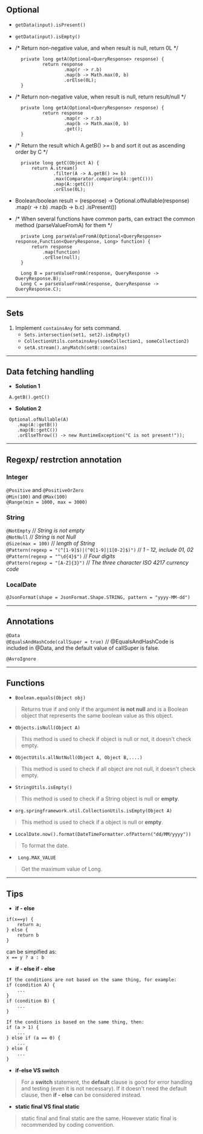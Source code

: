 ## Optional  
-  `getData(input).isPresent()`   
-  `getData(input).isEmpty()` 

- 
    /* Return non-negative value, and when result is null, return 0L */

        private long getA(Optional<QueryResponse> response) {
                return response
                        .map(r -> r.b)
                        .map(b -> Math.max(0, b)
                        .orElse(0L);
        }
  
- 
    /* Return non-negative value, when result is null, return result/null */

        private long getA(Optional<QueryResponse> response) {
                return response
                        .map(r -> r.b)
                        .map(b -> Math.max(0, b)
                        .get();
        }

- 
     /* Return the result which A.getB() >= b and sort it out as ascending order by C */

        private long getC(Object A) {
            return A.stream()
                    .filter(A -> A.getB() >= b)
                    .max(Comparator.comparing(A::getC()))
                    .map(A::getC())
                    .orElse(0L);

- 
    Boolean/boolean result = (response) -> Optional.ofNullable(response)
                             .map(r -> r.b)
                             .map(b -> b.c)
                             .isPresent())

- 
    /* When several functions have common parts, can extract the common method (parseValueFromA) for them */

        private Long parseValueFromA(Optional<QueryResponse> response,Function<QueryResponse, Long> function) {
            return response
                .map(function)
                .orElse(null);
        }

        Long B = parseValueFromA(response, QueryResponse -> QueryResponse.B);
        Long C = parseValueFromA(response, QueryResponse -> QueryResponse.C);


---
## Sets
1. Implement `containsAny` for sets command.  
     - `Sets.intersection(set1, set2).isEmpty()`   
     - `CollectionUtils.containsAny(someCollection1, someCollection2)`
     - `setA.stream().anyMatch(setB::contains)`


---
## Data fetching handling
- **Solution 1**
```  
 A.getB().getC() 
```

- **Solution 2**
``` 
 Optional.ofNullable(A) 
    .map(A::getB())
    .map(B::getC())
    .orElseThrow(() -> new RuntimeException("C is not present!"));
```
---
## Regexp/ restrction annotation

### Integer
`@Positive` and `@PositiveOrZero`  
`@Min(100)` and  `@Max(100)`  
`@Range(min = 1000, max = 3000)`

### String
`@NotEmpty` // *String is not empty*  
`@NotNull` // *String is not Null*  
`@Size(max = 100)`  // *length of String*  
`@Pattern(regexp = "(^[1-9]$)|(^0[1-9]|1[0-2]$)")`  // *1 - 12, include 01, 02*
`@Pattern(regexp = "^\d{4}$")` // *Four digits*  
`@Pattern(regexp = "[A-Z]{3}")` // *The three character ISO 4217 currency code*

### LocalDate
`@JsonFormat(shape = JsonFormat.Shape.STRING, pattern = "yyyy-MM-dd")`

---
## Annotations
`@Data`  
`@EqualsAndHashCode(callSuper = true)` // @EqualsAndHashCode is included in @Data, and the default value of callSuper is false.

`@AvroIgnore`

---
## Functions
 - `Boolean.equals(Object obj)`
>Returns true if and only if the argument **is not null** and is a Boolean object that represents the same boolean value as this object.

- `Objects.isNull(Object A)`  
>This method is used to check if object is null or not, it doesn't check empty.

- `ObjectUtils.allNotNull(Object A, Object B,....)`
>This method is used to check if all object are not null, it doesn't check empty. 

- `StringUtils.isEmpty()`
>This method is used to check if a String object is null or **empty**. 

- `org.springframework.util.CollectionUtils.isEmpty(Object A)`    
>This method is used to check if a object is null or **empty**.

- `LocalDate.now().format(DateTimeFormatter.ofPattern("dd/MM/yyyy"))`
>To format the date.

- ` Long.MAX_VALUE`
> Get the maximum value of Long.

---
## Tips
- **if - else**   
``` 
if(x==y) {
    return a;
} else {
    return b 
}  
``` 
can be simpified as:  
`x == y ? a : b` 


- **if - else if - else**  
  
```  
If the conditions are not based on the same thing, for example:  
if (condition A) {
    ...
}
if (condition B) {
    ...
} 
```  
  
```
If the conditions is based on the same thing, then:  
if (a > 1) {
    ...
} else if (a == 0) {
    ...
} else {
    ...
}
``` 

- **if-else VS switch**  
> For a **switch** statement, the **default** clause is good for error handling and testing (even it is not necessary). If it doesn't need the default clause, then **if - else** can be considered instead.


- **static final VS final static**
> static final and final static are the same. However static final is recommended by coding convention.
